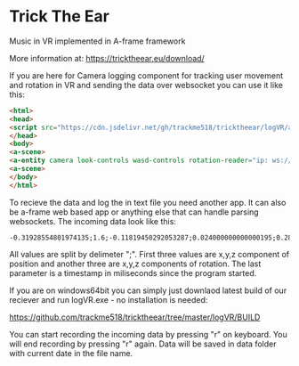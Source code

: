 # Trick The Ear
Music in VR implemented in A-frame framework

More information at: https://tricktheear.eu/download/

If you are here for Camera logging component for tracking user movement and rotation in VR and sending the data over websocket you can use it like this:

```html
<html>
<head>
<script src="https://cdn.jsdelivr.net/gh/trackme518/tricktheear/logVR/a-frame/logCamera.js"></script>
</head>
<body>
<a-scene>
<a-entity camera look-controls wasd-controls rotation-reader="ip: ws://10.0.0.18:8025/track; position: true, rotation: true; interval: 100;"></a-entity>
<a-scene>
</body>
</html>
```

To recieve the data and log the in text file you need another app. It can also be a-frame web based app or anything else that can handle parsing websockets. The incoming data look like this:

```
-0.31928554801974135;1.6;-0.11819450292053287;0.024000000000000195;0.28200000000000036;0;12681
```

All values are split by delimeter ";". First three values are x,y,z component of position and another three are x,y,z components of rotation. The last parameter is a timestamp in miliseconds since the program started. 

If you are on windows64bit you can simply just downlaod latest build of our reciever and run logVR.exe - no installation is needed:

https://github.com/trackme518/tricktheear/tree/master/logVR/BUILD

You can start recording the incoming data by pressing "r" on keyboard. You will end recording by pressing "r" again. Data will be saved in data folder with current date in the file name. 


